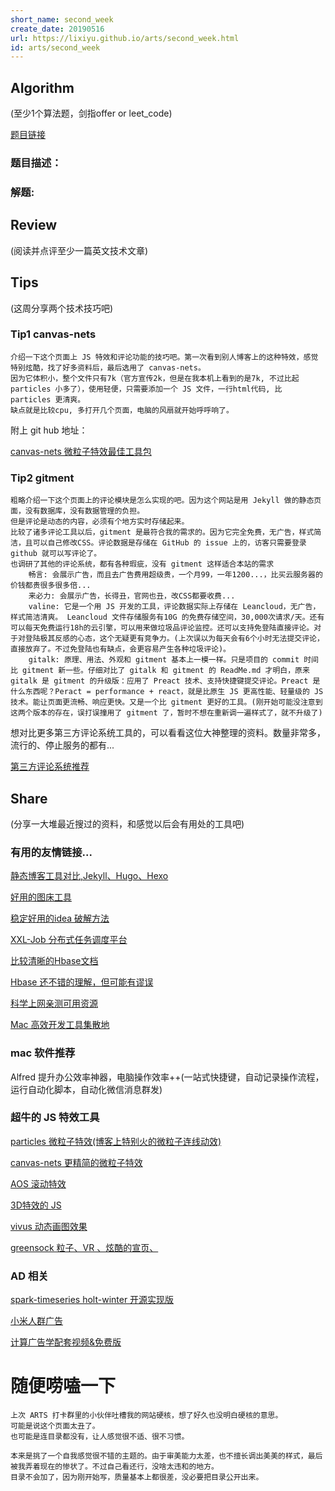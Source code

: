 ```yaml
---
short_name: second_week
create_date: 20190516
url: https://lixiyu.github.io/arts/second_week.html
id: arts/second_week
---
```




## AIgorithm
(至少1个算法题，剑指offer or leet_code)

[题目链接]()

### 题目描述：



### 解题:


## Review
(阅读并点评至少一篇英文技术文章)


## Tips

(这周分享两个技术技巧吧)

### Tip1 canvas-nets

    介绍一下这个页面上 JS 特效和评论功能的技巧吧。第一次看到别人博客上的这种特效，感觉特别炫酷，找了好多资料后，最后选用了 canvas-nets。
    因为它体积小，整个文件只有7k（官方宣传2k，但是在我本机上看到的是7k, 不过比起 particles 小多了），使用轻便，只需要添加一个 JS 文件，一行html代码, 比 particles 更清爽。
    缺点就是比较cpu, 多打开几个页面，电脑的风扇就开始呼呼响了。

  附上 git hub 地址：

  [canvas-nets 微粒子特效最佳工具包](https://github.com/hustcc/canvas-nest.js)


### Tip2 gitment

    粗略介绍一下这个页面上的评论模块是怎么实现的吧。因为这个网站是用 Jekyll 做的静态页面，没有数据库，没有数据管理的负担。
    但是评论是动态的内容，必须有个地方实时存储起来。
    比较了诸多评论工具以后，gitment 是最符合我的需求的。因为它完全免费，无广告，样式简洁，且可以自己修改CSS。评论数据是存储在 GitHub 的 issue 上的，访客只需要登录 github 就可以写评论了。
    也调研了其他的评论系统，都有各种瑕疵，没有 gitment 这样适合本站的需求
        畅言: 会展示广告，而且去广告费用超级贵，一个月99，一年1200...，比买云服务器的价钱都贵很多很多倍...
        来必力: 会展示广告，长得丑，官网也丑，改CSS都要收费...
        valine: 它是一个用 JS 开发的工具，评论数据实际上存储在 Leancloud，无广告，样式简洁清爽。 Leancloud 文件存储服务有10G 的免费存储空间，30,000次请求/天。还有可以每天免费运行18h的云引擎，可以用来做垃圾品评论监控。还可以支持免登陆直接评论。对于对登陆极其反感的心态，这个无疑更有竞争力。(上次误以为每天会有6个小时无法提交评论，直接放弃了。不过免登陆也有缺点，会更容易产生各种垃圾评论)。
        gitalk: 原理、用法、外观和 gitment 基本上一模一样。只是项目的 commit 时间比 gitment 新一些。仔细对比了 gitalk 和 gitment 的 ReadMe.md 才明白，原来 gitalk 是 gitment 的升级版：应用了 Preact 技术、支持快捷键提交评论。Preact 是什么东西呢？Peract = performance + react，就是比原生 JS 更高性能、轻量级的 JS 技术。能让页面更流畅、响应更快。又是一个比 gitment 更好的工具。(刚开始可能没注意到这两个版本的存在，误打误撞用了 gitment 了，暂时不想在重新调一遍样式了，就不升级了)

  想对比更多第三方评论系统工具的，可以看看这位大神整理的资料。数量非常多，流行的、停止服务的都有...

  [第三方评论系统推荐](也不是完全免费://blog.shuiba.co/comment-systems-recommendation)


## Share
(分享一大堆最近搜过的资料，和感觉以后会有用处的工具吧)

### 有用的友情链接...

  [静态博客工具对比,Jekyll、Hugo、Hexo](https://www.xxxlbox.com/posts/2018/whats-next-about-this-site/)

  [好用的图床工具](https://sm.ms)

  [稳定好用的idea 破解方法](http://idea.lanyus.com/)

  [XXL-Job 分布式任务调度平台](http://www.xuxueli.com/xxl-job/#/)

  [比较清晰的Hbase文档](https://www.ibm.com/developerworks/cn/analytics/library/ba-cn-bigdata-hbase/index.html)

  [Hbase 还不错的理解，但可能有谬误](https://blog.csdn.net/qq_25371579/article/details/50894145)

  [科学上网亲测可用资源](https://yizibi.github.io/2019/05/16/%E5%85%8D%E8%B4%B9%E7%A7%91%E5%AD%A6%E4%B8%8A%E7%BD%91-%E6%97%A0%E9%9C%80%E9%85%8D%E7%BD%AEVPS-%E8%B5%84%E6%BA%90%E5%88%86%E4%BA%AB-%E4%B8%80%E9%94%AE%E4%B8%8A%E7%BD%91(%E6%94%B6%E8%97%8F)/)

  [Mac 高效开发工具集散地](http://www.sdifen.com/)

### mac 软件推荐

  Alfred 提升办公效率神器，电脑操作效率++(一站式快捷键，自动记录操作流程，运行自动化脚本，自动化微信消息群发)


### 超牛的 JS 特效工具

  [particles 微粒子特效(博客上特别火的微粒子连线动效)](https://github.com/VincentGarreau/particles.js)

  [canvas-nets 更精简的微粒子特效](https://github.com/hustcc/canvas-nest.js)

  [AOS 滚动特效](http://michalsnik.github.io/aos/)

  [3D特效的 JS ](http://mathis-biabiany.fr/experiment)

  [vivus 动态画图效果](http://maxwellito.github.io/vivus/)

  [greensock 粒子、VR 、炫酷的宣页、](https://greensock.com/examples-showcases)

### AD 相关

  [spark-timeseries holt-winter 开源实现版](https://github.com/sryza/spark-timeseries)

  [小米人群广告](http://www.sohu.com/a/125591353_470008)

  [计算广告学配套视频&免费版](https://study.163.com/course/introduction.htm?courseId=321007&_trace_c_p_k2_=af0cc993fdd349819ed28daa85a8807b)



# 随便唠嗑一下

    上次 ARTS 打卡群里的小伙伴吐槽我的网站硬核，想了好久也没明白硬核的意思。
    可能是说这个页面太丑了。
    也可能是连目录都没有，让人感觉很不适、很不习惯。

    本来是挑了一个自我感觉很不错的主题的。由于审美能力太差，也不擅长调出美美的样式，最后被我弄着现在的惨状了。不过自己看还行，没啥太违和的地方。
    目录不会加了，因为刚开始写，质量基本上都很差，没必要把目录公开出来。

    
